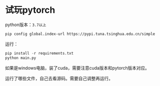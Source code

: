 # 试玩pytorch

python版本：`3.7以上`

```bash
pip config global.index-url https://pypi.tuna.tsinghua.edu.cn/simple
```

运行：
```python
pip install -r requirements.txt
python main.py 
```

如果是windows电脑，装了cuda，需要注意cuda版本和pytorch版本对应。

运行了哪些文件，自己去看源码。需要自己调整再运行。
